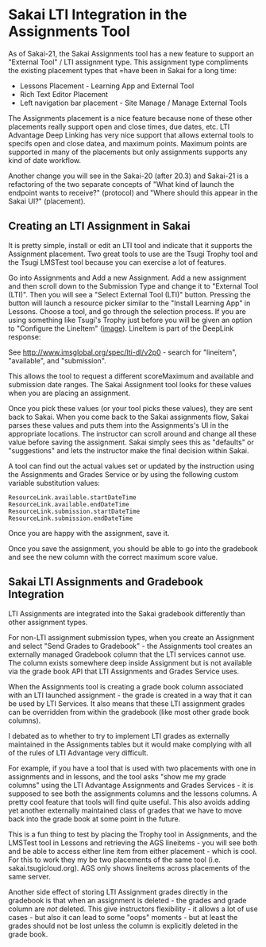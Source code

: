 
Sakai LTI Integration in the Assignments Tool
=============================================

As of Sakai-21, the Sakai Assignments tool has a new feature to support an
"External Tool" / LTI assignment type.  This assignment type compliments the existing
placement types that =have been in Sakai for a long time:

* Lessons Placement - Learning App and External Tool
* Rich Text Editor Placement
* Left navigation bar placement - Site Manage / Manage External Tools

The Assignments placement is a nice feature because none of these other placements really support
open and close times, due dates, etc.  LTI Advantage Deep Linking has very nice support that
allows external tools to specifs open and close datea, and maximum points.  Maximum points are supported
in many of the placements but only assignments supports any kind of date workflow.

Another change you will see in the Sakai-20 (after 20.3) and Sakai-21 is a refactoring of the two
separate concepts of "What kind of launch the endpoint wants to receive?" (protocol) and
"Where should this appear in the Sakai UI?" (placement).

Creating an LTI Assignment in Sakai
-----------------------------------

It is pretty simple, install or edit an LTI tool and indicate that it supports the Assignment
placement.  Two great tools to use are the Tsugi Trophy tool and the Tsugi LMSTest tool because you
can exercise a lot of features.

Go into Assignments and Add a new Assignment.  Add a new assignment and then scroll
down to the Submission Type and change it to "External Tool (LTI)".  Then you will see
a "Select External Tool (LTI)" button.  Pressing the button will launch a resource picker
similar to the "Install Learning App" in Lessons.  Choose a tool, and go through the selection
process.  If you are using something like Tsugi's Trophy just before you will be given an option
to "Configure the LineItem" (<a href="images/assignments/01-Tsugi-LineItem.png" target="_blank">image</a>).
LineItem is part of the DeepLink response:

See http://www.imsglobal.org/spec/lti-dl/v2p0 - search for "lineitem", "available", and "submission".

This allows the tool to request a different scoreMaximum and available and submission date ranges.
The Sakai Assignment tool looks for these values when you are placing an assignment.

Once you pick these values (or your tool picks these values), they are sent back to Sakai.  When
you come back to the Sakai assignments flow, Sakai parses these values and puts them into the
Assignments's UI in the appropriate locations.  The instructor can scroll around and change all these
value before saving the assignment.  Sakai simply sees this as "defaults" or "suggestions" and lets
the instructor make the final decision within Sakai.

A tool can find out the actual values set or updated by the instruction
using the Assignments and Grades Service or by using the following custom
variable substitution values:

    ResourceLink.available.startDateTime
    ResourceLink.available.endDateTime
    ResourceLink.submission.startDateTime
    ResourceLink.submission.endDateTime

Once you are happy with the assignment, save it.

Once you save the assignment, you should be able to go into the gradebook and see the
new column with the correct maximum score value.

Sakai LTI Assignments and Gradebook Integration
-----------------------------------------------

LTI Assignments are integrated into the Sakai gradebook differently than
other assignment types.

For non-LTI assignment submission types, when you create an Assignment and
select "Send Grades to Gradebook" - the Assignments tool creates an externally
managed Gradebook column that the LTI services cannot use.  The column exists somewhere
deep inside Assignment but is not available via the grade book API that LTI Assignments
and Grades Service uses.

When the Assignments tool is creating a grade book column associated with an LTI
launched assignment - the grade is created in a way that it can be used by LTI
Services.  It also means that these LTI assignment grades can be overridden
from within the gradebook (like most other grade book columns).

I debated as to whether to try to implement LTI grades as externally maintained
in the Assignments tables but it would make complying with all
of the rules of LTI Advantage very difficult.

For example, if you have a tool that is used with two placements with one in
assignments and in lessons, and the tool asks "show me my grade columns" using
the LTI Advantage Assignments and Grades Services - it is supposed to see both
the assignments columns and the lessons columns.   A pretty cool feature that
tools will find quite useful.  This also avoids adding yet another externally
maintained class of grades that we have to move back into the grade book at some
point in the future.

This is a fun thing to test by placing the Trophy tool in Assignments, and the
LMSTest tool in Lessons and retrieving the AGS lineitems - you will see both
and be able to access either line item from either placement - which is cool.
For this to work they my be two placements of the same 
tool (i.e. sakai.tsugicloud.org).  AGS only shows lineitems across placements
of the same server.

Another side effect of storing LTI Assignment grades directly in the gradebook
is that when an assignment is deleted - the grades and grade column are *not*
deleted.   This give instructors flexibility - it allows a lot of use cases - but also
it can lead to some "oops" moments - but at least the grades should not be lost
unless the column is explicitly deleted in the grade book.



